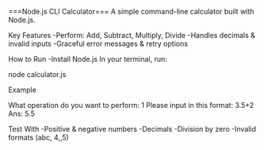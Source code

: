 ===Node.js CLI Calculator===
A simple command-line calculator built with Node.js.

Key Features
-Perform: Add, Subtract, Multiply, Divide
-Handles decimals & invalid inputs
-Graceful error messages & retry options

How to Run
-Install Node.js 
In your terminal, run:

node calculator.js


Example

What operation do you want to perform: 1
 Please input in this format: 3.5+2
 Ans: 5.5

Test With
-Positive & negative numbers
-Decimals
-Division by zero
-Invalid formats (abc, 4,,5)
